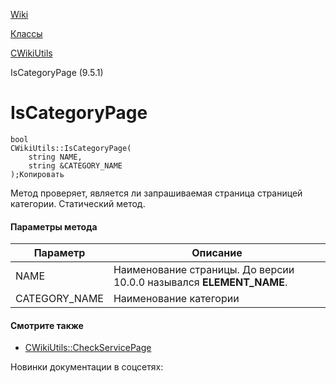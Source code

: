 [Wiki](/api_help/wiki/index.php)

[Классы](/api_help/wiki/classes/index.php)

[CWikiUtils](/api_help/wiki/classes/cwikiutils/index.php)

IsCategoryPage (9.5.1)

IsCategoryPage
==============

```
bool
CWikiUtils::IsCategoryPage(
	string NAME,
	string &CATEGORY_NAME
);Копировать
```

Метод проверяет, является ли запрашиваемая страница страницей категории. Статический метод.

#### Параметры метода

| Параметр | Описание |
| --- | --- |
| NAME | Наименование страницы. До версии 10.0.0 назывался **ELEMENT\_NAME**. |
| CATEGORY\_NAME | Наименование категории |

#### Смотрите также

* [CWikiUtils::CheckServicePage](/api_help/wiki/classes/cwikiutils/CheckServicePage.php)

Новинки документации в соцсетях: